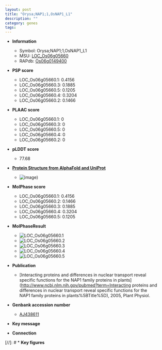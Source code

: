```yaml
---
layout: post
title: "Orysa;NAP1;1,OsNAP1_L1"
description: ""
category: genes
tags: 
---
```


* **Information**  
    + Symbol: Orysa;NAP1;1,OsNAP1_L1  
    + MSU: [LOC_Os06g05660](http://rice.plantbiology.msu.edu/cgi-bin/ORF_infopage.cgi?orf=LOC_Os06g05660)  
    + RAPdb: [Os06g0149400](http://rapdb.dna.affrc.go.jp/viewer/gbrowse_details/irgsp1?name=Os06g0149400)  

* **PSP score**  
    + LOC_Os06g05660.1: 0.4156 
    + LOC_Os06g05660.3: 0.1885 
    + LOC_Os06g05660.5: 0.1205 
    + LOC_Os06g05660.4: 0.3204 
    + LOC_Os06g05660.2: 0.1466 

* **PLAAC score**  
    + LOC_Os06g05660.1: 0 
    + LOC_Os06g05660.3: 0 
    + LOC_Os06g05660.5: 0 
    + LOC_Os06g05660.4: 0 
    + LOC_Os06g05660.2: 0 

* **pLDDT score**
    + 77.68

* **[Protein Structure from AlphaFold and UniProt](https://www.uniprot.org/uniprotkb/Q5VND6/entry#structure)**
    + ![image](https://ricepsp.github.io/images/Q5/AF-Q5VND6-F1.png))

* **MolPhase score**
    + LOC_Os06g05660.1: 0.4156
    + LOC_Os06g05660.2: 0.1466
    + LOC_Os06g05660.3: 0.1885
    + LOC_Os06g05660.4: 0.3204
    + LOC_Os06g05660.5: 0.1205

* **MolPhaseResult**
    + ![LOC_Os06g05660.1](https://ricepsp.github.io/pictures/LOC_Os06g/LOC_Os06g05660.1.png)
    + ![LOC_Os06g05660.2](https://ricepsp.github.io/pictures/LOC_Os06g/LOC_Os06g05660.2.png)
    + ![LOC_Os06g05660.3](https://ricepsp.github.io/pictures/LOC_Os06g/LOC_Os06g05660.3.png)
    + ![LOC_Os06g05660.4](https://ricepsp.github.io/pictures/LOC_Os06g/LOC_Os06g05660.4.png)
    + ![LOC_Os06g05660.5](https://ricepsp.github.io/pictures/LOC_Os06g/LOC_Os06g05660.5.png)

* **Publication**  
    + [Interacting proteins and differences in nuclear transport reveal specific functions for the NAP1 family proteins in plants](http://www.ncbi.nlm.nih.gov/pubmed?term=Interacting proteins and differences in nuclear transport reveal specific functions for the NAP1 family proteins in plants%5BTitle%5D), 2005, Plant Physiol.

* **Genbank accession number**  
    + [AJ438611](http://www.ncbi.nlm.nih.gov/nuccore/AJ438611)

* **Key message**  

* **Connection**  

[//]: # * **Key figures**  



